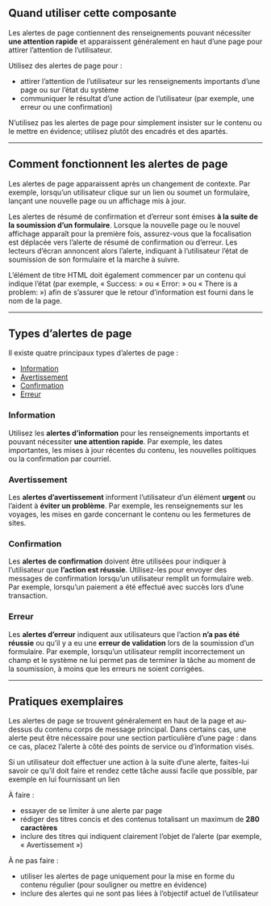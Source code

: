 ## Quand utiliser cette composante
Les alertes de page contiennent des renseignements pouvant nécessiter **une attention rapide** et apparaissent généralement en haut d’une page pour attirer l’attention de l’utilisateur. 
 
Utilisez des alertes de page pour&nbsp;:
 
* attirer l’attention de l’utilisateur sur les renseignements importants d’une page ou sur l’état du système
* communiquer le résultat d’une action de l’utilisateur (par exemple, une erreur ou une confirmation)
 
N’utilisez pas les alertes de page pour simplement insister sur le contenu ou le mettre en évidence; utilisez plutôt des encadrés et des apartés.

<hr>

## Comment fonctionnent les alertes de page
Les alertes de page apparaissent après un changement de contexte. Par exemple, lorsqu’un utilisateur clique sur un lien ou soumet un formulaire, lançant une nouvelle page ou un affichage mis à jour.
 
Les alertes de résumé de confirmation et d’erreur sont émises **à la suite de la soumission d’un formulaire**. Lorsque la nouvelle page ou le nouvel affichage apparaît pour la première fois, assurez-vous que la focalisation est déplacée vers l’alerte de résumé de confirmation ou d’erreur. Les lecteurs d’écran annoncent alors l’alerte, indiquant à l’utilisateur l’état de soumission de son formulaire et la marche à suivre.
 
L’élément de titre HTML doit également commencer par un contenu qui indique l’état (par exemple, «&nbsp;Success:&nbsp;» ou «&nbsp;Error:&nbsp;» ou «&nbsp;There is a problem:&nbsp;») afin de s’assurer que le retour d’information est fourni dans le nom de la page.

<hr>
 
## Types d’alertes de page
 
Il existe quatre principaux types d’alertes de page&nbsp;:
 
* [Information](#info)
* [Avertissement](#warning)
* [Confirmation](#success)
* [Erreur](#error)
 
### <a name="info"></a> Information
Utilisez les **alertes d’information** pour les renseignements importants et pouvant nécessiter **une attention rapide**. Par exemple, les dates importantes, les mises à jour récentes du contenu, les nouvelles politiques ou la confirmation par courriel.
 
### <a name="warning"></a> Avertissement
Les **alertes d’avertissement** informent l’utilisateur d’un élément **urgent** ou l’aident à **éviter un problème**. Par exemple, les renseignements sur les voyages, les mises en garde concernant le contenu ou les fermetures de sites.
 
### <a name="success"></a> Confirmation
Les **alertes de confirmation** doivent être utilisées pour indiquer à l’utilisateur que **l’action est réussie**. Utilisez-les pour envoyer des messages de confirmation lorsqu’un utilisateur remplit un formulaire web. Par exemple, lorsqu’un paiement a été effectué avec succès lors d’une transaction.
 
### <a name="error"></a> Erreur
Les **alertes d’erreur** indiquent aux utilisateurs que l’action **n’a pas été réussie** ou qu’il y a eu une **erreur de validation** lors de la soumission d’un formulaire. Par exemple, lorsqu’un utilisateur remplit incorrectement un champ et le système ne lui permet pas de terminer la tâche au moment de la soumission, à moins que les erreurs ne soient corrigées.

<hr> 
 
## Pratiques exemplaires
 
Les alertes de page se trouvent généralement en haut de la page et au-dessus du contenu corps de message principal. Dans certains cas, une alerte peut être nécessaire pour une section particulière d’une page&nbsp;: dans ce cas, placez l’alerte à côté des points de service ou d’information visés.
 
Si un utilisateur doit effectuer une action à la suite d’une alerte, faites-lui savoir ce qu’il doit faire et rendez cette tâche aussi facile que possible, par exemple en lui fournissant un lien

À faire&nbsp;:
* essayer de se limiter à une alerte par page
* rédiger des titres concis et des contenus totalisant un maximum de **280 caractères**
* inclure des titres qui indiquent clairement l’objet de l’alerte (par exemple, «&nbsp;Avertissement&nbsp;»)

À ne pas faire&nbsp;:
* utiliser les alertes de page uniquement pour la mise en forme du contenu régulier (pour souligner ou mettre en évidence)
* inclure des alertes qui ne sont pas liées à l’objectif actuel de l’utilisateur

